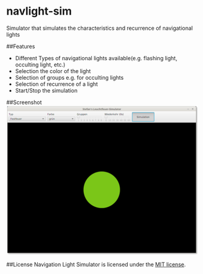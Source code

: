 # navlight-sim
Simulator that simulates the characteristics and recurrence of navigational lights

##Features
* Different Types of navigational lights available(e.g. flashing light, occulting light, etc.)
* Selection the color of the light
* Selection of groups e.g. for occulting lights
* Selection of recurrence of a light
* Start/Stop the simulation

##Screenshot
![Screenshot](./md-images/screenshot.png?raw=true "Screenshot")

##License
Navigation Light Simulator is licensed under the [MIT license](LICENSE.md).
